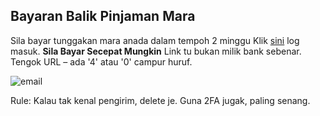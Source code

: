 <html><head><title>Phishing Awareness</title></head><body><h2> Bayaran Balik Pinjaman Mara</h2><p>Sila bayar tunggakan mara anada dalam tempoh 2 minggu  Klik <a href='http://mara-pinjaman-2025.com'>sini</a> log masuk. <strong>Sila Bayar Secepat Mungkin</strong> Link tu bukan milik bank sebenar. Tengok URL – ada '4' atau '0' campur huruf.</p><img src=screenshot.jpg alt=email palsu><p>Rule: Kalau tak kenal pengirim, delete je. Guna 2FA jugak, paling senang.</p></body></html>
